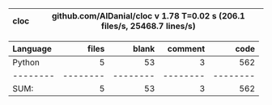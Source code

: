 cloc|github.com/AlDanial/cloc v 1.78  T=0.02 s (206.1 files/s, 25468.7 lines/s)
--- | ---

Language|files|blank|comment|code
:-------|-------:|-------:|-------:|-------:
Python|5|53|3|562
--------|--------|--------|--------|--------
SUM:|5|53|3|562
